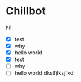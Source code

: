 # Chillbot
hi!
- [X] test
- [X] why
- [X] hello world
- [X] test
- [ ] why
- [ ] hello world
dkslfjlksjfkdl
